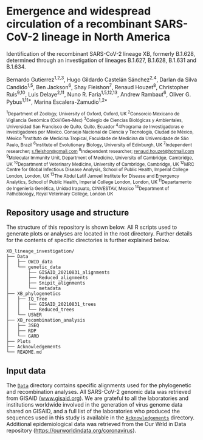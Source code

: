 # Emergence and widespread circulation of a recombinant SARS-CoV-2 lineage in North America

Identification of the recombinant SARS-CoV-2 lineage XB, formerly B.1.628, determined through an investigation of lineages B.1.627, B.1.628, B.1.631 and B.1.634.



Bernardo Gutierrez<sup>1,2,3</sup>, Hugo Gildardo Castelán Sánchez<sup>2,4</sup>, Darlan da Silva Candido<sup>1,5</sup>, Ben Jackson<sup>6</sup>, Shay Fleishon<sup>7</sup>, Renaud Houzet<sup>8</sup>, Christopher Ruis<sup>9,10</sup>, Luis Delaye<sup>2,11</sup>, Nuno R. Faria<sup>1,5,12,13</sup>, Andrew Rambaut<sup>6</sup>, Oliver G. Pybus<sup>1,11*</sup>, Marina Escalera-Zamudio<sup>1,2*</sup>


<sup><sup>1</sup>Department of Zoology, University of Oxford, Oxford, UK
<sup>2</sup>Consorcio Mexicano de Vigilancia Genómica (CoViGen-Mex)
<sup>3</sup>Colegio de Ciencias Biológicas y Ambientales, Universidad San Francisco de Quito, Quito, Ecuador
<sup>4</sup>4Programa de Investigadoras e investigadores por México. Consejo Nacional de Ciencia y Tecnología, Ciudad de México, México
<sup>5</sup>Instituto de Medicina Tropical, Faculdade de Medicina da Universidade de São Paulo, Brazil
<sup>6</sup>Institute of Evolutionary Biology, University of Edinburgh, UK
<sup>7</sup>Independent researcher; s.fleishon@gmail.com
<sup>8</sup>Independent researcher; renaud.houzet@hotmail.com
<sup>9</sup>Molecular Immunity Unit, Department of Medicine, University of Cambridge, Cambridge, UK
<sup>10</sup>Department of Veterinary Medicine, University of Cambridge, Cambridge, UK
<sup>12</sup>MRC Centre for Global Infectious Disease Analysis, School of Public Health, Imperial College London, London, UK
<sup>13</sup>The Abdul Latif Jameel Institute for Disease and Emergency Analytics, School of Public Health, Imperial College London, London, UK
<sup>11</sup>Departamento de Ingeniería Genética, Unidad Irapuato, CINVESTAV, Mexico
<sup>14</sup>Department of Pathobiology, Royal Veterinary College, London UK</sup>


## Repository usage and structure

The structure of this repository is shown below. All R scripts used to generate plots or analyses are located in the root directory. Further details for the contents of specific directories is further explained below.

```
XB_lineage_investigation/
├── Data
│   ├── OWID_data
│   └── genetic_data
│       ├── GISAID_20210831_alignments
│       ├── Reduced_alignments
│       ├── Snipit_alignments
│       └── metadata
├── XB_phylogenetics
│   ├── IQ_Tree
│   │   ├── GISAID_20210831_trees
│   │   └── Reduced_trees
│   └── UShER
├── XB_recombination_analysis
│   ├── 3SEQ
│   ├── RDP
│   └── GARD
├── Plots
├── Acknowledgements
└── README.md
```

## Input data

The [`Data`](Data/) directory contains specific alignments used for the phylogenetic and recombination analyses. All SARS-CoV-2 genomic data was retrieved from GISAID (www.gisaid.org). We are grateful to all the laboratories and institutions worldwide involved in the generation of virus genome data shared on GISAID, and a full list of the laboratories who produced the sequences used in this study is available in the [`Acknowledgements`](Acknowledgements/) directory. Additional epidemiological data was retrieved from the Our Wrld in Data repository (https://ourworldindata.org/coronavirus).
